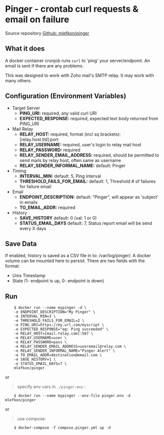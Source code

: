 # Pinger - crontab curl requests & email on failure

Source repository [Github: mlefkon/pinger](https://github.com/mlefkon/pinger)

## What it does

A docker container cronjob runs `curl` to 'ping' your server/endpoint. An email is sent if there are any problems.

This was designed to work with Zoho mail's SMTP relay.  It may work with many others.

## Configuration (Environment Variables)
- Target Server
  - **PING_URI:**                     required, any valid curl URI
  - **EXPECTED_RESPONSE:**            required, expected text body returned from PING_URI
- Mail Relay
  - **RELAY_HOST:**                   required, format (incl sq brackets): [relay.host.tld]:port
  - **RELAY_USERNAME:**               required, user's login to relay mail host
  - **RELAY_PASSWORD:**               required
  - **RELAY_SENDER_EMAIL_ADDRESS:**   required, should be permitted to send mails by relay host, often same as username
  - **RELAY_SENDER_INFORMAL_NAME:**   default: Pinger
- Timing
  - **INTERVAL_MIN:**                 default: 5, Ping interval
  - **THRESHOLD_FAILS_FOR_EMAIL:**    default: 1, Threshold # of failures for failure email
- Email
  - **ENDPOINT_DESCRIPTION:**         default: "Pinger", will appear as 'subject' in emails
  - **TO_EMAIL_ADDR:**                required
- History 
  - **SAVE_HISTORY**                  default: 0 (val: 1 or 0)
  - **STATUS_EMAIL_DAYS**             default: 7, Status report email will be send every X days

## Save Data
If enabled, history is saved as a CSV file in to: /var/log/pinger/. A docker volume can be mounted here to persist. There are two fields with the format:
- Unix Timestamp
- State (1- endpoint is up, 0- endpoint is down)

## Run
```
    $ docker run --name mypinger -d \
    -e ENDPOINT_DESCRIPTION="My Pinger" \
    -e INTERVAL_MIN=3 \
    -e THRESHOLD_FAILS_FOR_EMAIL=2 \
    -e PING_URI=https://my.url.com/myscript \
    -e EXPECTED_RESPONSE="eg: Ping succeeded" \
    -e RELAY_HOST=[mail.relay.com]:587 \
    -e RELAY_USERNAME=user \
    -e RELAY_PASSWORD=pass \
    -e RELAY_SENDER_EMAIL_ADDRESS=useremail@relay.com \
    -e RELAY_SENDER_INFORMAL_NAME="Pinger Alert" \
    -e TO_EMAIL_ADDR=destination@email.com \
    -e SAVE_HISTORY=1 \
    -e STATUS_EMAIL_DAYS=7 \
    mlefkon/pinger 
```
or

> specify env vars in `./pinger.env` :
```
    $ docker run --name mypinger --env-file pinger.env -d mlefkon/pinger 
```
or

> use compose:
```
    $ docker-compose -f compose.pinger.yml up -d
```
